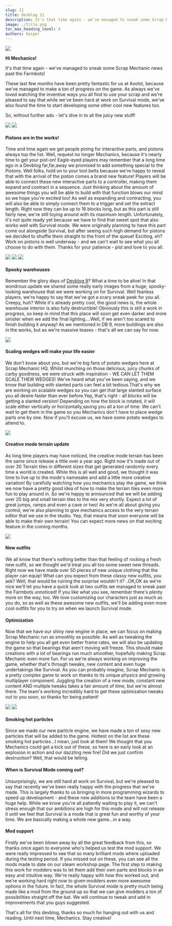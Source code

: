 ```yaml
---
slug: 11
title: Devblog 11
description: It's that time again - we've managed to sneak some Scrap Mechanic news past the Farmbots!
image: ./title.png
toc_max_heading_level: 4
authors: kacper
---
```


<head>
    <meta name="twitter:card" content="summary_large_image" />
</head>

![](./title.png)

**Hi Mechanics!**

It's that time again - we've managed to sneak some Scrap Mechanic news past the Farmbots! 
<!--truncate-->
These last few months have been pretty fantastic for us at Axolot, because we've managed to make a ton of progress on the game. As always we've loved watching the inventive ways you all find to use your scrap and we're pleased to say that while we've been hard at work on Survival mode, we've also found the time to start developing some other cool new features too.

So, without further ado - let's dive in to all the juicy new stuff!


![](./pistons.png)
![](./piston-setting.png)

#### Pistons are in the works!

Time and time again we get people pining for interactive parts, and pistons always top the list. Well, request no longer Mechanics, because it's nearly time to get your pist-on! Eagle-eyed players may remember that a long time ago in a Devblog far,far,away we promised to add something special to the Pistons. Well folks, hold on to your tool belts because we're happy to reveal that with the arrival of the piston comes a brand new feature! Players will be able to connect these new interactive parts to a controller, making them expand and contract in a sequence. Just thinking about the amount of awesome things you will be able to build with that function blows our mind so we hope you're excited too!
As well as expanding and contracting, you will also be able to simply connect them to a trigger and set the extract length. Right now they can be up to 16 blocks long, but as this part is still fairly new, we're still toying around with its maximum length. Unfortunately, it's not quite ready yet because we have to find that sweet spot that also works well with Survival mode. We were originally planning to have this part come out alongside Survival, but after seeing such high demand for pistons we decided to shuffle them straight to the front of the queue! Exciting, eh? Work on pistons is well underway - and we can't wait to see what you all choose to do with them. Thanks for your patience - pist and love to you all.


![](./warehouse1.png)
![](./warehouse2.png)
![](./warehouse3.png)

#### Spooky warehouses

Remember the glory days of [Devblog 9](/devblog/9)? What a time to be alive! In that wondrous update we shared some really early images from a huge, spooky-looking warehouse that we were working on for Survival. Well fearless players, we're happy to say that we've got a scary sneak peek for you all. Creepy, huh? While it's already pretty cool, the good news is, the whole warehouse interior is also fully destructible! Obviously this is still a work in progress, so keep in mind that this place will soon get even darker and more sinister when we add the final lighting....Well, if we aren't too scared to finish building it anyway! As we mentioned in DB 9, more buildings are also in the works, but as we're massive teases - that's all we can say for now.


![](./wedges.png)

#### Scaling wedges will make your life easier

We don't know about you, but we're big fans of potato wedges here at Scrap Mechanic HQ. Whilst munching on those delicious, juicy chunks of carby goodness, we were struck with inspiration - WE CAN LET THEM SCALE THEIR WEDGES! We've heard what you've been saying, and we know that building with slanted parts can feel a bit tedious.That's why we are working on scalable wedges so you can get that large slanted surface you all desire faster than ever before.Yep, that's right - all blocks will be getting a slanted version! Depending on how the block is rotated, it will scale either vertically or horizontally,saving you all a ton of time. We can't wait to get them in the game so you Mechanics don't have to place wedge parts one by one. Now if you'll excuse us, we have some potato wedges to attend to.


![](./terrain.png)

#### Creative mode terrain update

As long time players may have noticed, the creative mode terrain has been the same since release a little over a year ago.
Right now it's made out of over 30 Terrain tiles in different sizes that get generated randomly every time a world is created. While this is all well and good, we thought it was time to live up to the mode's namesake and add a little more creative variation! By carefully watching how you mechanics play the game, we think we now have a pretty good idea of how to make the terrain tiles even more fun to play around in. So we're happy to announced that we will be adding over 20 big and small terrain tiles to the mix very shortly. Expect a lot of great jumps, ramps and even a cave or two! As we're all about giving you control, we're also planning to give mechanics access to the very terrain editor that we use in the studio. Yep, that means that soon everyone will be able to make their own terrain! You can expect more news on that exciting feature in the coming months.
 

![](./outfits.png)

#### New outfits

We all know that there's nothing better than that feeling of rocking a fresh new outfit, so we thought we'd treat you all too some sweet new threads. Right now we have made over 50 pieces of new unique clothing that the player can equip! What can you expect from these classy new outfits, you ask? Well, that would be ruining the surprise wouldn't it? ..OK,OK as we're nice we'll let you have a quick look at two outfits we managed to sneak past the Farmbots unnoticed! If you like what you see, remember there's plenty more on the way, too. We love customizing our characters just as much as you do, so as well as these awesome new outfits, we'll be adding even more cool outfits for you to try on when we launch Survival mode.



#### Optimization

Now that we have our shiny new engine in place, we can focus on making Scrap Mechanic run as smoothly as possible. As well as tweaking the engine to help you all get even better frame rates, we will also be updating the game so that bearings that aren't moving will freeze. This should make creations with a lot of bearings run much smoother, hopefully making Scrap Mechanic even more fun. For us we're always working on improving the game, whether that's through tweaks, new content and even huge undertakings like Survival. As you can probably imagine, Scrap Mechanic is a pretty complex game to work on thanks to its unique physics and growing multiplayer component. Juggling the creation of a new mode, constant new content AND multiple tweaks takes a fair amount of time, but we're almost there. The team's working incredibly hard to get these optimization tweaks out to you soon, so thanks for being patient!


![](/images/imgur/bvKHOKr.gif)
![](/images/imgur/oXp2Ls3.gif)

#### Smoking hot particles

Since we made our new particle engine, we have made a ton of sexy new particles that will be added to the game. Hottest on the list are these smoking hot particles...I mean, just look at them! We thought that you Mechanics could get a kick out of these, so here is an early look at an explosion in action and our dazzling new fire! Did we just confirm destruction? Well, that would be telling.



#### When is Survival Mode coming out?

Unsurprisingly, we are still hard at work on Survival, but we're pleased to say that recently we've been really happy with the progress that we've made.
This is largely thanks to us bringing in more programming wizards to speed up development - and these new additions to the team have been a huge help. While we know you're all patiently waiting to play it, we can't stress enough that our ambitions are high for this mode and will not release it until we feel that Survival is a mode that is great fun and worthy of your time. We are basically making a whole new game...in a way.



#### Mod support

Firstly we've been blown away by all the great feedback from this, so thanks once again to everyone who's helped us test the mod support. We were really impressed to see that so many brilliant mods where uploaded during the testing period. If you missed out on these, you can see all the mods made to date on our steam workshop page.
The first step to making this work for modders was to let them add their own parts and blocks in an easy and intuitive way. We're really happy with how this worked out, and we're working hard right now to given modders even more awesome options in the future. In fact, the whole Survival mode is pretty much being made like a mod from the ground up so that we can give modders a ton of possibilities straight off the bat. We will continue to tweak and add in improvements that you guys suggested.


That's all for this devblog, thanks so much for hanging out with us and reading. 
Until next time, Mechanics. Stay creative!



